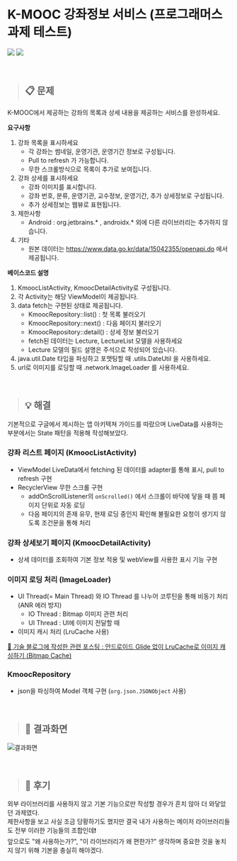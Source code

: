 # K-MOOC 강좌정보 서비스 (프로그래머스 과제 테스트)

<img src="https://img.shields.io/badge/Android-3DDC84?style=flat-square&logo=Android&logoColor=white"/> <img src="https://img.shields.io/badge/Kotlin-7F52FF?style=flat-square&logo=Kotlin&logoColor=white"/>

<br>

> ## 📋 문제

K-MOOC에서 제공하는 강좌의 목록과 상세 내용을 제공하는 서비스를 완성하세요.

**요구사항**
1. 강좌 목록을 표시하세요
    * 각 강좌는 썸네일, 운영기관, 운영기간 정보로 구성됩니다.
    * Pull to refresh 가 가능합니다.
    * 무한 스크롤방식으로 목록이 추가로 보여집니다.
2. 강좌 상세를 표시하세요
    * 강좌 이미지를 표시합니다.
    * 강좌 번호, 분류, 운영기관, 교수정보, 운영기간, 추가 상세정보로 구성됩니다.
    * 추가 상세정보는 웹뷰로 표현됩니다.
3. 제한사항
    * Android : org.jetbrains.* , androidx.* 외에 다른 라이브러리는 추가하지 않습니다.
4. 기타
    * 원본 데이터는 https://www.data.go.kr/data/15042355/openapi.do 에서 제공됩니다.

**베이스코드 설명**
1. KmoocListActivity, KmoocDetailActivity로 구성됩니다.
2. 각 Activity는 해당 ViewModel이 제공됩니다.
3. data fetch는 구현된 상태로 제공됩니다.
    * KmoocRepository::list() : 첫 목록 불러오기
    * KmoocRepository::next() : 다음 페이지 불러오기
    * KmoocRepository::detail() : 상세 정보 불러오기
    * fetch된 데이터는 Lecture, LectureList 모델을 사용하세요
    * Lecture 모델의 필드 설명은 주석으로 작성되어 있습니다.
4. java.util.Date 타입을 파싱하고 포맷팅할 때 .utils.DateUtil 을 사용하세요.
5. url로 이미지를 로딩할 때 .network.ImageLoader 를 사용하세요.

<br>

> ## 💡 해결

기본적으로 구글에서 제시하는 앱 아키텍쳐 가이드를 따랐으며 LiveData를 사용하는 부분에서는 State 패턴을 적용해 작성해보았다.
<br>

### 강좌 리스트 페이지 (KmoocListActivity)
- ViewModel LiveData에서 fetching 된 데이터를 adapter를 통해 표시, pull to refresh 구현
- RecyclerView 무한 스크롤 구현
  * addOnScrollListener의 `onScrolled()` 에서 스크롤이 바닥에 닿을 때 쯤 페이지 단위로 자동 로딩
  * 다음 페이지의 존재 유무, 현재 로딩 중인지 확인해 불필요한 요청이 생기지 않도록 조건문을 통해 처리

### 강좌 상세보기 페이지 (KmoocDetailActivity)
- 상세 데이터를 조회하여 기본 정보 적용 및 webView를 사용한 표시 기능 구현 

### 이미지 로딩 처리 (ImageLoader)
- UI Thread(= Main Thread) 와 IO Thread 를 나누어 코루틴을 통해 비동기 처리 (ANR 에러 방지)
  * IO Thread : Bitmap 이미지 관련 처리
  * UI Thread : UI에 이미지 전달할 때
- 이미지 캐시 처리 (LruCache 사용)

[📝 기술 블로그에 작성한 관련 포스팅 : 안드로이드 Glide 없이 LruCache로 이미지 캐싱하기 (Bitmap Cache)](https://velog.io/@dear_jjwim/%EC%95%88%EB%93%9C%EB%A1%9C%EC%9D%B4%EB%93%9C-Glide-%EC%97%86%EC%9D%B4-LruCache%EB%A1%9C-%EC%9D%B4%EB%AF%B8%EC%A7%80-%EC%BA%90%EC%8B%B1%ED%95%98%EA%B8%B0-Bitmap-Cache)

### KmoocRepository
- json을 파싱하여 Model 객체 구현 (`org.json.JSONObject` 사용)

<br>

> ## 📱 결과화면
![결과화면](https://user-images.githubusercontent.com/68545018/192756792-f4a9d20e-7693-4918-8da4-6650e96c9a9b.gif)

<br>

> ## 📝 후기
외부 라이브러리를 사용하지 않고 기본 기능으로만 작성할 경우가 흔치 않아 더 와닿았던 과제였다.<br>
제한사항을 보고 사실 조금 당황하기도 했지만 결국 내가 사용하는 메이저 라이브러리들도 전부 이러한 기능들의 조합인데❗️<br>
앞으로도 "왜 사용하는가?", "이 라이브러리가 왜 편한가?" 생각하며 중요한 것을 놓치지 않기 위해 기본을 충실히 해야겠다.

